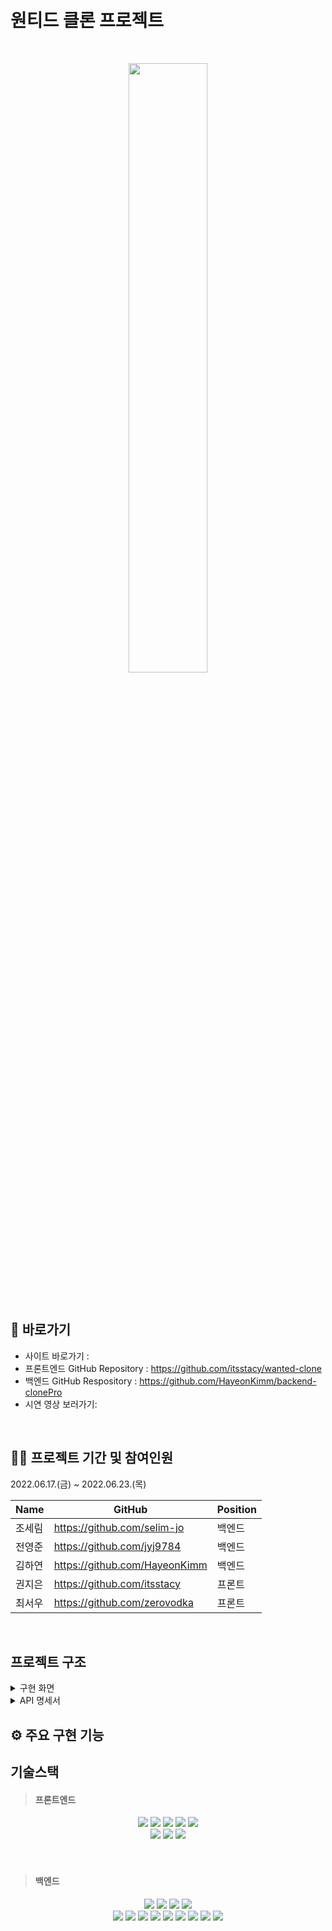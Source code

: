 <h1 align="left"><br/>원티드 클론 프로젝트</h1>
<br>
<p align='center'>
<img width='50%' src='https://www.venturesquare.net/wp-content/uploads/2022/02/%EC%9B%90%ED%8B%B0%EB%93%9C%EB%9E%A9-789x404.jpg'>
</p>
<br>

## 📌 바로가기
- 사이트 바로가기 : 
- 프론트엔드 GitHub Repository : https://github.com/itsstacy/wanted-clone
- 백엔드 GitHub Respository : https://github.com/HayeonKimm/backend-clonePro
- 시연 영상 보러가기: 

<br>

## 👨‍💻 프로젝트 기간 및 참여인원
2022.06.17.(금) ~ 2022.06.23.(목)</br>


| Name     | GitHub                             | Position  |
| -------- | ---------------------------------- | --------- |
| 조세림     |  https://github.com/selim-jo       | 백엔드 |
| 전영준     |  https://github.com/jyj9784        | 백엔드 |
| 김하연     |  https://github.com/HayeonKimm     | 백엔드 |
| 권지은     |  https://github.com/itsstacy       | 프론트 |
| 최서우     |  https://github.com/zerovodka      | 프론트 |

<br>

## 프로젝트 구조

<details markdown="1">
<summary>구현 화면</summary>

![서비스 아키텍처 (1)]()
</details>

<details markdown="2">
<summary>API 명세서</summary>
  
[https://www.notion.so/4-e1ca3a0316e4459d80cc08793e2d1556](https://www.notion.so/acb268ccf9ab4d139f62f086b8d3e175?v=616957780f1944fbb7dfbd57061a384e])

</details>

## ⚙️ 주요 구현 기능


  





## 기술스택
> #### 프론트엔드
<p align="center">
<img src="https://img.shields.io/badge/html-E34F26?style=for-the-badge&logo=html5&logoColor=white">
<img src="https://img.shields.io/badge/css-1572B6?style=for-the-badge&logo=css3&logoColor=white">
<img src="https://img.shields.io/badge/javascript-F7DF1E?style=for-the-badge&logo=javascript&logoColor=black">
<img src="https://img.shields.io/badge/React-61DAFB?style=for-the-badge&logo=React&logoColor=black">
<img src="https://img.shields.io/badge/Redux-764ABC?style=for-the-badge&logo=Redux&logoColor=white">
<br>
<img src="https://img.shields.io/badge/github-181717?style=for-the-badge&logo=github&logoColor=white">
<img src="https://img.shields.io/badge/Socket.io-010101?style=for-the-badge&logo=Socket.io&logoColor=white">
<img src="https://img.shields.io/badge/S3-569A31?style=for-the-badge&logo=S3&logoColor=white">
<br>
<br>
<br>

> #### 백엔드
  
  <p align="center">
    <img src= "https://img.shields.io/badge/JavaScript-F7DF1E?style=for-the-badge&logo=javascript&logoColor=black">
  <img src="https://img.shields.io/badge/Node-42443b?style=for-the-badge&logo=Node.js&logoColor=green">
  <img src="https://img.shields.io/badge/Express-7b7b7b?style=for-the-badge&logo=Express&logoColor=black">
  <img src="https://img.shields.io/badge/MongoDB-3e2d1d?style=for-the-badge&logo=MongoDB&logoColor=green">
  <br>
  <img src="https://img.shields.io/badge/github-181717?style=for-the-badge&logo=github&logoColor=white">
  <img src="https://img.shields.io/badge/amazonaws-232F3E?style=for-the-badge&logo=amazonaws&logoColor=white">
  <img src="https://img.shields.io/badge/Socket.io-010101?style=for-the-badge&logo=Socket.io&logoColor=white">
  <img src="https://img.shields.io/badge/prettier-192932?style=for-the-badge&logo=prettier&logoColor=black">
  <img src="https://img.shields.io/badge/swagger-80b43c?style=for-the-badge&logo=swagger&logoColor=black">
    <img src="https://img.shields.io/badge/git-F05032?style=for-the-badge&logo=git&logoColor=white">
    <img src="https://img.shields.io/badge/Ubuntu-E95420?style=for-the-badge&logo=ubuntu&logoColor=white">
    <img src="https://img.shields.io/badge/eslint-3A33D1?style=for-the-badge&logo=eslint&logoColor=white">
<img src="https://img.shields.io/badge/passport-33D875?style=for-the-badge&logo=passport&logoColor=white">


<br>
